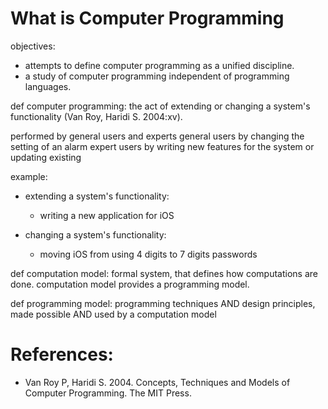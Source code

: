 # What is Computer Programming
objectives:  
* attempts to define computer programming as a unified discipline.
* a study of computer programming independent of programming languages.

def computer programming: the act of extending or
                    changing a system's functionality (Van Roy, Haridi S. 2004:xv).

performed by general users and experts
   general users by changing the setting of an alarm
   expert users by writing new features for the system or updating existing

example:
* extending a system's functionality:
   * writing a new application for iOS

* changing a system's functionality:
   * moving iOS from using 4 digits to 7 digits passwords

def computation model: formal system, that defines how computations are done.
                            computation model provides a programming model.

def programming model: programming techniques AND design principles,
                            made possible AND used by a computation model

# References:
* Van Roy P, Haridi S. 2004. Concepts, Techniques and Models of Computer Programming. The MIT Press.

